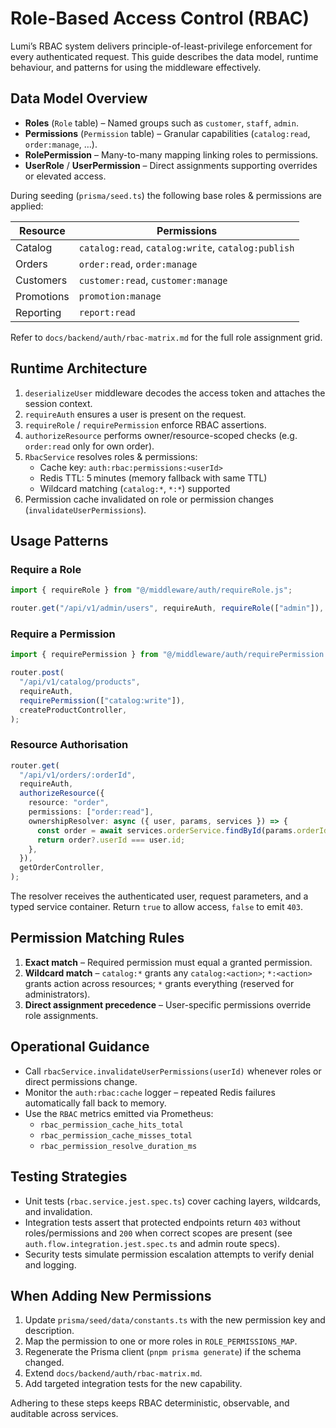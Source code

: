 # Role-Based Access Control (RBAC)

Lumi’s RBAC system delivers principle-of-least-privilege enforcement for every authenticated
request. This guide describes the data model, runtime behaviour, and patterns for using the
middleware effectively.

## Data Model Overview

- **Roles** (`Role` table) – Named groups such as `customer`, `staff`, `admin`.
- **Permissions** (`Permission` table) – Granular capabilities (`catalog:read`, `order:manage`, …).
- **RolePermission** – Many-to-many mapping linking roles to permissions.
- **UserRole** / **UserPermission** – Direct assignments supporting overrides or elevated access.

During seeding (`prisma/seed.ts`) the following base roles & permissions are applied:

| Resource   | Permissions                                        |
| ---------- | -------------------------------------------------- |
| Catalog    | `catalog:read`, `catalog:write`, `catalog:publish` |
| Orders     | `order:read`, `order:manage`                       |
| Customers  | `customer:read`, `customer:manage`                 |
| Promotions | `promotion:manage`                                 |
| Reporting  | `report:read`                                      |

Refer to `docs/backend/auth/rbac-matrix.md` for the full role assignment grid.

## Runtime Architecture

1. `deserializeUser` middleware decodes the access token and attaches the session context.
2. `requireAuth` ensures a user is present on the request.
3. `requireRole` / `requirePermission` enforce RBAC assertions.
4. `authorizeResource` performs owner/resource-scoped checks (e.g. `order:read` only for own order).
5. `RbacService` resolves roles & permissions:
   - Cache key: `auth:rbac:permissions:<userId>`
   - Redis TTL: 5 minutes (memory fallback with same TTL)
   - Wildcard matching (`catalog:*`, `*:*`) supported
6. Permission cache invalidated on role or permission changes (`invalidateUserPermissions`).

## Usage Patterns

### Require a Role

```ts
import { requireRole } from "@/middleware/auth/requireRole.js";

router.get("/api/v1/admin/users", requireAuth, requireRole(["admin"]), listUsersController);
```

### Require a Permission

```ts
import { requirePermission } from "@/middleware/auth/requirePermission.js";

router.post(
  "/api/v1/catalog/products",
  requireAuth,
  requirePermission(["catalog:write"]),
  createProductController,
);
```

### Resource Authorisation

```ts
router.get(
  "/api/v1/orders/:orderId",
  requireAuth,
  authorizeResource({
    resource: "order",
    permissions: ["order:read"],
    ownershipResolver: async ({ user, params, services }) => {
      const order = await services.orderService.findById(params.orderId);
      return order?.userId === user.id;
    },
  }),
  getOrderController,
);
```

The resolver receives the authenticated user, request parameters, and a typed service container.
Return `true` to allow access, `false` to emit `403`.

## Permission Matching Rules

1. **Exact match** – Required permission must equal a granted permission.
2. **Wildcard match** – `catalog:*` grants any `catalog:<action>`; `*:<action>` grants action across
   resources; `*` grants everything (reserved for administrators).
3. **Direct assignment precedence** – User-specific permissions override role assignments.

## Operational Guidance

- Call `rbacService.invalidateUserPermissions(userId)` whenever roles or direct permissions change.
- Monitor the `auth:rbac:cache` logger – repeated Redis failures automatically fall back to memory.
- Use the `RBAC` metrics emitted via Prometheus:
  - `rbac_permission_cache_hits_total`
  - `rbac_permission_cache_misses_total`
  - `rbac_permission_resolve_duration_ms`

## Testing Strategies

- Unit tests (`rbac.service.jest.spec.ts`) cover caching layers, wildcards, and invalidation.
- Integration tests assert that protected endpoints return `403` without roles/permissions and `200`
  when correct scopes are present (see `auth.flow.integration.jest.spec.ts` and admin route specs).
- Security tests simulate permission escalation attempts to verify denial and logging.

## When Adding New Permissions

1. Update `prisma/seed/data/constants.ts` with the new permission key and description.
2. Map the permission to one or more roles in `ROLE_PERMISSIONS_MAP`.
3. Regenerate the Prisma client (`pnpm prisma generate`) if the schema changed.
4. Extend `docs/backend/auth/rbac-matrix.md`.
5. Add targeted integration tests for the new capability.

Adhering to these steps keeps RBAC deterministic, observable, and auditable across services.
